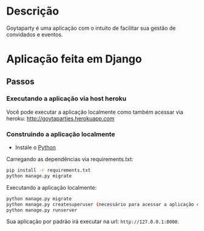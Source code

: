 # Descrição

Goytaparty é uma aplicação com o intuito de facilitar sua gestão de convidados e eventos. 

# Aplicação feita em Django

## Passos

### Executando a aplicação via host heroku
Você pode executar a aplicação localmente como também acessar via heroku: http://goytaparties.herokuapp.com 

### Construindo a aplicação localmente

* Instale o [Python](https://www.python.org/downloads/)

Carregando as dependências via requirements.txt:

```bash
pip install -r requirements.txt
python manage.py migrate
```

Executando a aplicação localmente:

```bash
python manage.py migrate
python manage.py createsuperuser (necessário para acessar a aplicação com user e password)
python manage.py runserver
```

Sua aplicação por padrão irá executar na url: `http://127.0.0.1:8000`.

